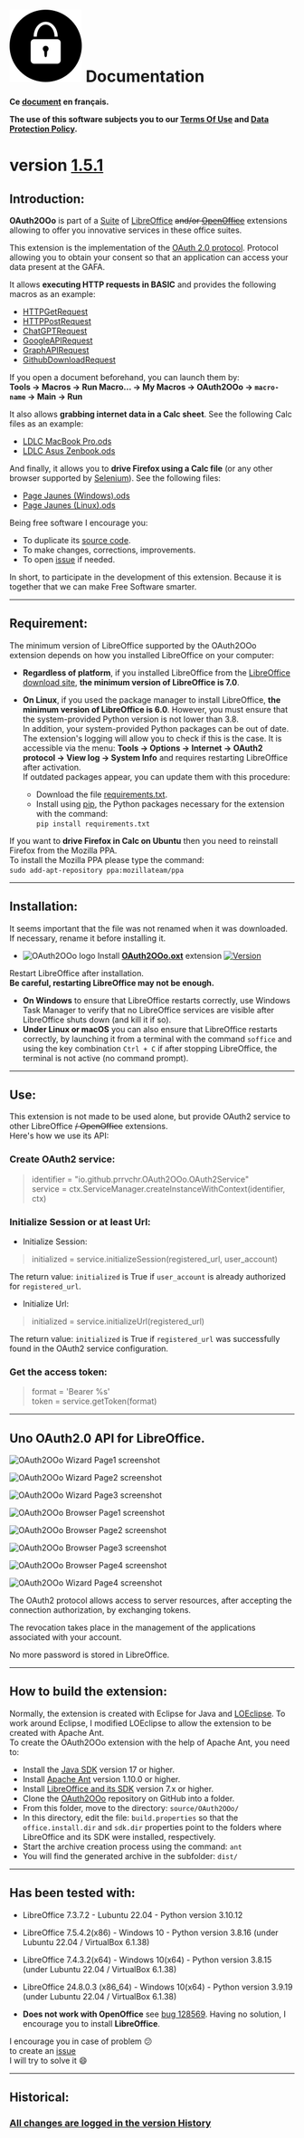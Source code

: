 <!--
╔════════════════════════════════════════════════════════════════════════════════════╗
║                                                                                    ║
║   Copyright (c) 2020-25 https://prrvchr.github.io                                  ║
║                                                                                    ║
║   Permission is hereby granted, free of charge, to any person obtaining            ║
║   a copy of this software and associated documentation files (the "Software"),     ║
║   to deal in the Software without restriction, including without limitation        ║
║   the rights to use, copy, modify, merge, publish, distribute, sublicense,         ║
║   and/or sell copies of the Software, and to permit persons to whom the Software   ║
║   is furnished to do so, subject to the following conditions:                      ║
║                                                                                    ║
║   The above copyright notice and this permission notice shall be included in       ║
║   all copies or substantial portions of the Software.                              ║
║                                                                                    ║
║   THE SOFTWARE IS PROVIDED "AS IS", WITHOUT WARRANTY OF ANY KIND,                  ║
║   EXPRESS OR IMPLIED, INCLUDING BUT NOT LIMITED TO THE WARRANTIES                  ║
║   OF MERCHANTABILITY, FITNESS FOR A PARTICULAR PURPOSE AND NONINFRINGEMENT.        ║
║   IN NO EVENT SHALL THE AUTHORS OR COPYRIGHT HOLDERS BE LIABLE FOR ANY             ║
║   CLAIM, DAMAGES OR OTHER LIABILITY, WHETHER IN AN ACTION OF CONTRACT,             ║
║   TORT OR OTHERWISE, ARISING FROM, OUT OF OR IN CONNECTION WITH THE SOFTWARE       ║
║   OR THE USE OR OTHER DEALINGS IN THE SOFTWARE.                                    ║
║                                                                                    ║
╚════════════════════════════════════════════════════════════════════════════════════╝
-->
# [![OAuth2OOo logo][1]][2] Documentation

**Ce [document][3] en français.**

**The use of this software subjects you to our [Terms Of Use][4] and [Data Protection Policy][5].**

# version [1.5.1][6]

## Introduction:

**OAuth2OOo** is part of a [Suite][7] of [LibreOffice][8] ~~and/or [OpenOffice][9]~~ extensions allowing to offer you innovative services in these office suites.

This extension is the implementation of the [OAuth 2.0 protocol][10]. Protocol allowing you to obtain your consent so that an application can access your data present at the GAFA.

It allows **executing HTTP requests in BASIC** and provides the following macros as an example:
- [HTTPGetRequest][11]
- [HTTPPostRequest][12]
- [ChatGPTRequest][13]
- [GoogleAPIRequest][14]
- [GraphAPIRequest][15]
- [GithubDownloadRequest][16]

If you open a document beforehand, you can launch them by:  
**Tools -> Macros -> Run Macro... -> My Macros -> OAuth2OOo -> `macro-name` -> Main -> Run**

It also allows **grabbing internet data in a Calc sheet**. See the following Calc files as an example:
- [LDLC MacBook Pro.ods][17]
- [LDLC Asus Zenbook.ods][18]

And finally, it allows you to **drive Firefox using a Calc file** (or any other browser supported by [Selenium][19]). See the following files:
- [Page Jaunes (Windows).ods][20]
- [Page Jaunes (Linux).ods][21]

Being free software I encourage you:
- To duplicate its [source code][22].
- To make changes, corrections, improvements.
- To open [issue][23] if needed.

In short, to participate in the development of this extension.
Because it is together that we can make Free Software smarter.

___

## Requirement:

The minimum version of LibreOffice supported by the OAuth2OOo extension depends on how you installed LibreOffice on your computer:

- **Regardless of platform**, if you installed LibreOffice from the [LibreOffice download site][24], **the minimum version of LibreOffice is 7.0**.

- **On Linux**, if you used the package manager to install LibreOffice, **the minimum version of LibreOffice is 6.0**. However, you must ensure that the system-provided Python version is not lower than 3.8.  
In addition, your system-provided Python packages can be out of date. The extension's logging will allow you to check if this is the case. It is accessible via the menu: **Tools -> Options -> Internet -> OAuth2 protocol -> View log -> System Info** and requires restarting LibreOffice after activation.  
If outdated packages appear, you can update them with this procedure:  
    - Download the file [requirements.txt][25].
    - Install using [pip][26], the Python packages necessary for the extension with the command:  
    `pip install requirements.txt`

If you want to **drive Firefox in Calc on Ubuntu** then you need to reinstall Firefox from the Mozilla PPA.  
To install the Mozilla PPA please type the command:  
`sudo add-apt-repository ppa:mozillateam/ppa`

___

## Installation:

It seems important that the file was not renamed when it was downloaded.  
If necessary, rename it before installing it.

- ![OAuth2OOo logo][27] Install **[OAuth2OOo.oxt][28]** extension [![Version][29]][28]

Restart LibreOffice after installation.  
**Be careful, restarting LibreOffice may not be enough.**
- **On Windows** to ensure that LibreOffice restarts correctly, use Windows Task Manager to verify that no LibreOffice services are visible after LibreOffice shuts down (and kill it if so).
- **Under Linux or macOS** you can also ensure that LibreOffice restarts correctly, by launching it from a terminal with the command `soffice` and using the key combination `Ctrl + C` if after stopping LibreOffice, the terminal is not active (no command prompt).

___

## Use:

This extension is not made to be used alone, but provide OAuth2 service to other LibreOffice ~~/ OpenOffice~~ extensions.  
Here's how we use its API:

### Create OAuth2 service:

> identifier = "io.github.prrvchr.OAuth2OOo.OAuth2Service"  
> service = ctx.ServiceManager.createInstanceWithContext(identifier, ctx)

### Initialize Session or at least Url:

- Initialize Session: 

> initialized = service.initializeSession(registered_url, user_account)

The return value: `initialized` is True if `user_account` is already authorized for `registered_url`.

- Initialize Url:

> initialized = service.initializeUrl(registered_url)

The return value: `initialized` is True if `registered_url` was successfully found in the OAuth2 service configuration.

### Get the access token:

> format = 'Bearer %s'  
> token = service.getToken(format)

___

## Uno OAuth2.0 API for LibreOffice.

![OAuth2OOo Wizard Page1 screenshot][30]

![OAuth2OOo Wizard Page2 screenshot][31]

![OAuth2OOo Wizard Page3 screenshot][32]

![OAuth2OOo Browser Page1 screenshot][33]

![OAuth2OOo Browser Page2 screenshot][34]

![OAuth2OOo Browser Page3 screenshot][35]

![OAuth2OOo Browser Page4 screenshot][36]

![OAuth2OOo Wizard Page4 screenshot][37]

The OAuth2 protocol allows access to server resources, after accepting the connection authorization, by exchanging tokens.

The revocation takes place in the management of the applications associated with your account.

No more password is stored in LibreOffice.

___

## How to build the extension:

Normally, the extension is created with Eclipse for Java and [LOEclipse][38]. To work around Eclipse, I modified LOEclipse to allow the extension to be created with Apache Ant.  
To create the OAuth2OOo extension with the help of Apache Ant, you need to:
- Install the [Java SDK][39] version 17 or higher.
- Install [Apache Ant][40] version 1.10.0 or higher.
- Install [LibreOffice and its SDK][41] version 7.x or higher.
- Clone the [OAuth2OOo][42] repository on GitHub into a folder.
- From this folder, move to the directory: `source/OAuth2OOo/`
- In this directory, edit the file: `build.properties` so that the `office.install.dir` and `sdk.dir` properties point to the folders where LibreOffice and its SDK were installed, respectively.
- Start the archive creation process using the command: `ant`
- You will find the generated archive in the subfolder: `dist/`

___

## Has been tested with:

* LibreOffice 7.3.7.2 - Lubuntu 22.04 - Python version 3.10.12

* LibreOffice 7.5.4.2(x86) - Windows 10 - Python version 3.8.16 (under Lubuntu 22.04 / VirtualBox 6.1.38)

* LibreOffice 7.4.3.2(x64) - Windows 10(x64) - Python version 3.8.15 (under Lubuntu 22.04 / VirtualBox 6.1.38)

* LibreOffice 24.8.0.3 (x86_64) - Windows 10(x64) - Python version 3.9.19 (under Lubuntu 22.04 / VirtualBox 6.1.38)

* **Does not work with OpenOffice** see [bug 128569][43]. Having no solution, I encourage you to install **LibreOffice**.

I encourage you in case of problem :confused:  
to create an [issue][23]  
I will try to solve it :smile:

___

## Historical:

### [All changes are logged in the version History][43]

[1]: </img/oauth2.svg#collapse>
[2]: <https://prrvchr.github.io/OAuth2OOo/>
[3]: <https://prrvchr.github.io/OAuth2OOo/README_fr>
[4]: <https://prrvchr.github.io/OAuth2OOo/source/OAuth2OOo/registration/TermsOfUse_en>
[5]: <https://prrvchr.github.io/OAuth2OOo/source/OAuth2OOo/registration/PrivacyPolicy_en>
[6]: <https://prrvchr.github.io/OAuth2OOo/CHANGELOG#what-has-been-done-for-version-151>
[7]: <https://prrvchr.github.io>
[8]: <https://www.libreoffice.org/download/download/>
[9]: <https://www.openoffice.org/download/index.html>
[10]: <https://en.wikipedia.org/wiki/OAuth>
[11]: <https://github.com/prrvchr/OAuth2OOo/blob/master/source/OAuth2OOo/OAuth2OOo/HTTPGetRequest.xba>
[12]: <https://github.com/prrvchr/OAuth2OOo/blob/master/source/OAuth2OOo/OAuth2OOo/HTTPPostRequest.xba>
[13]: <https://github.com/prrvchr/OAuth2OOo/blob/master/source/OAuth2OOo/OAuth2OOo/ChatGPTRequest.xba>
[14]: <https://github.com/prrvchr/OAuth2OOo/blob/master/source/OAuth2OOo/OAuth2OOo/GoogleAPIRequest.xba>
[15]: <https://github.com/prrvchr/OAuth2OOo/blob/master/source/OAuth2OOo/OAuth2OOo/GraphAPIRequest.xba>
[16]: <https://github.com/prrvchr/OAuth2OOo/blob/master/source/OAuth2OOo/OAuth2OOo/GithubDownloadRequest.xba>
[17]: <https://github.com/prrvchr/OAuth2OOo/releases/latest/download/LDLC-MacBook-Pro.ods>
[18]: <https://github.com/prrvchr/OAuth2OOo/releases/latest/download/LDLC-Asus-Zenbook.ods>
[19]: <https://pypi.org/project/selenium/4.16.0/>
[20]: <https://github.com/prrvchr/OAuth2OOo/releases/latest/download/Page-Jaunes-Windows.ods>
[21]: <https://github.com/prrvchr/OAuth2OOo/releases/latest/download/Page-Jaunes-Linux.ods>
[22]: <https://github.com/prrvchr/OAuth2OOo>
[23]: <https://github.com/prrvchr/OAuth2OOo/issues/new>
[24]: <https://www.libreoffice.org/download/download-libreoffice/>
[25]: <https://github.com/prrvchr/OAuth2OOo/releases/latest/download/requirements.txt>
[26]: <https://packaging.python.org/en/latest/tutorials/installing-packages/#use-pip-for-installing>
[27]: <https://prrvchr.github.io/OAuth2OOo/img/OAuth2OOo.svg#middle>
[28]: <https://github.com/prrvchr/OAuth2OOo/releases/latest/download/OAuth2OOo.oxt>
[29]: <https://img.shields.io/github/downloads/prrvchr/OAuth2OOo/latest/total?label=v1.5.1#right>
[30]: <https://prrvchr.github.io/OAuth2OOo/img/OAuth2Wizard1.png>
[31]: <https://prrvchr.github.io/OAuth2OOo/img/OAuth2Wizard2.png>
[32]: <https://prrvchr.github.io/OAuth2OOo/img/OAuth2Wizard3.png>
[33]: <https://prrvchr.github.io/OAuth2OOo/img/OAuth2Wizard4.png>
[34]: <https://prrvchr.github.io/OAuth2OOo/img/OAuth2Wizard5.png>
[35]: <https://prrvchr.github.io/OAuth2OOo/img/OAuth2Wizard6.png>
[36]: <https://prrvchr.github.io/OAuth2OOo/img/OAuth2Wizard7.png>
[37]: <https://prrvchr.github.io/OAuth2OOo/img/OAuth2Wizard8.png>
[38]: <https://github.com/LibreOffice/loeclipse>
[39]: <https://adoptium.net/temurin/releases/?version=8&package=jdk>
[40]: <https://ant.apache.org/manual/install.html>
[41]: <https://downloadarchive.documentfoundation.org/libreoffice/old/7.6.7.2/>
[42]: <https://github.com/prrvchr/OAuth2OOo.git>
[43]: <https://bz.apache.org/ooo/show_bug.cgi?id=128569>
[44]: <https://prrvchr.github.io/OAuth2OOo/CHANGELOG>
